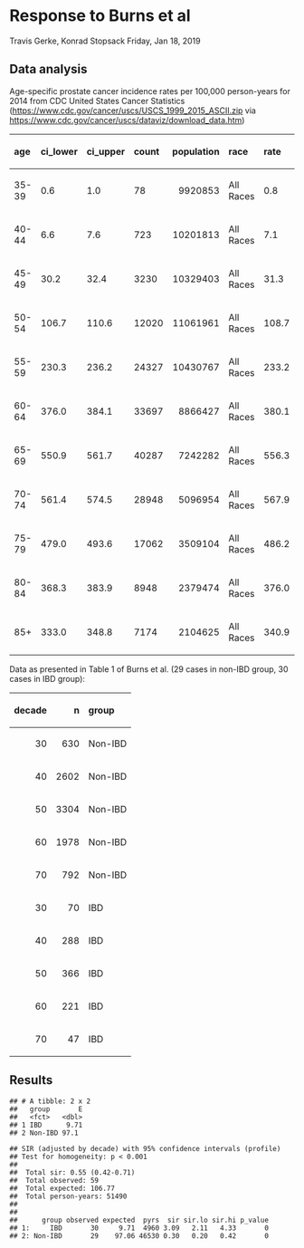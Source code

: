 Response to Burns et al
================
Travis Gerke, Konrad Stopsack
Friday, Jan 18, 2019

## Data analysis

Age-specific prostate cancer incidence rates per 100,000 person-years
for 2014 from CDC United States Cancer Statistics
(<https://www.cdc.gov/cancer/uscs/USCS_1999_2015_ASCII.zip> via
<https://www.cdc.gov/cancer/uscs/dataviz/download_data.htm>)

<table>

<thead>

<tr>

<th style="text-align:left;">

age

</th>

<th style="text-align:left;">

ci\_lower

</th>

<th style="text-align:left;">

ci\_upper

</th>

<th style="text-align:left;">

count

</th>

<th style="text-align:right;">

population

</th>

<th style="text-align:left;">

race

</th>

<th style="text-align:left;">

rate

</th>

<th style="text-align:left;">

site

</th>

</tr>

</thead>

<tbody>

<tr>

<td style="text-align:left;">

35-39

</td>

<td style="text-align:left;">

0.6

</td>

<td style="text-align:left;">

1.0

</td>

<td style="text-align:left;">

78

</td>

<td style="text-align:right;">

9920853

</td>

<td style="text-align:left;">

All Races

</td>

<td style="text-align:left;">

0.8

</td>

<td style="text-align:left;">

Prostate

</td>

</tr>

<tr>

<td style="text-align:left;">

40-44

</td>

<td style="text-align:left;">

6.6

</td>

<td style="text-align:left;">

7.6

</td>

<td style="text-align:left;">

723

</td>

<td style="text-align:right;">

10201813

</td>

<td style="text-align:left;">

All Races

</td>

<td style="text-align:left;">

7.1

</td>

<td style="text-align:left;">

Prostate

</td>

</tr>

<tr>

<td style="text-align:left;">

45-49

</td>

<td style="text-align:left;">

30.2

</td>

<td style="text-align:left;">

32.4

</td>

<td style="text-align:left;">

3230

</td>

<td style="text-align:right;">

10329403

</td>

<td style="text-align:left;">

All Races

</td>

<td style="text-align:left;">

31.3

</td>

<td style="text-align:left;">

Prostate

</td>

</tr>

<tr>

<td style="text-align:left;">

50-54

</td>

<td style="text-align:left;">

106.7

</td>

<td style="text-align:left;">

110.6

</td>

<td style="text-align:left;">

12020

</td>

<td style="text-align:right;">

11061961

</td>

<td style="text-align:left;">

All Races

</td>

<td style="text-align:left;">

108.7

</td>

<td style="text-align:left;">

Prostate

</td>

</tr>

<tr>

<td style="text-align:left;">

55-59

</td>

<td style="text-align:left;">

230.3

</td>

<td style="text-align:left;">

236.2

</td>

<td style="text-align:left;">

24327

</td>

<td style="text-align:right;">

10430767

</td>

<td style="text-align:left;">

All Races

</td>

<td style="text-align:left;">

233.2

</td>

<td style="text-align:left;">

Prostate

</td>

</tr>

<tr>

<td style="text-align:left;">

60-64

</td>

<td style="text-align:left;">

376.0

</td>

<td style="text-align:left;">

384.1

</td>

<td style="text-align:left;">

33697

</td>

<td style="text-align:right;">

8866427

</td>

<td style="text-align:left;">

All Races

</td>

<td style="text-align:left;">

380.1

</td>

<td style="text-align:left;">

Prostate

</td>

</tr>

<tr>

<td style="text-align:left;">

65-69

</td>

<td style="text-align:left;">

550.9

</td>

<td style="text-align:left;">

561.7

</td>

<td style="text-align:left;">

40287

</td>

<td style="text-align:right;">

7242282

</td>

<td style="text-align:left;">

All Races

</td>

<td style="text-align:left;">

556.3

</td>

<td style="text-align:left;">

Prostate

</td>

</tr>

<tr>

<td style="text-align:left;">

70-74

</td>

<td style="text-align:left;">

561.4

</td>

<td style="text-align:left;">

574.5

</td>

<td style="text-align:left;">

28948

</td>

<td style="text-align:right;">

5096954

</td>

<td style="text-align:left;">

All Races

</td>

<td style="text-align:left;">

567.9

</td>

<td style="text-align:left;">

Prostate

</td>

</tr>

<tr>

<td style="text-align:left;">

75-79

</td>

<td style="text-align:left;">

479.0

</td>

<td style="text-align:left;">

493.6

</td>

<td style="text-align:left;">

17062

</td>

<td style="text-align:right;">

3509104

</td>

<td style="text-align:left;">

All Races

</td>

<td style="text-align:left;">

486.2

</td>

<td style="text-align:left;">

Prostate

</td>

</tr>

<tr>

<td style="text-align:left;">

80-84

</td>

<td style="text-align:left;">

368.3

</td>

<td style="text-align:left;">

383.9

</td>

<td style="text-align:left;">

8948

</td>

<td style="text-align:right;">

2379474

</td>

<td style="text-align:left;">

All Races

</td>

<td style="text-align:left;">

376.0

</td>

<td style="text-align:left;">

Prostate

</td>

</tr>

<tr>

<td style="text-align:left;">

85+

</td>

<td style="text-align:left;">

333.0

</td>

<td style="text-align:left;">

348.8

</td>

<td style="text-align:left;">

7174

</td>

<td style="text-align:right;">

2104625

</td>

<td style="text-align:left;">

All Races

</td>

<td style="text-align:left;">

340.9

</td>

<td style="text-align:left;">

Prostate

</td>

</tr>

</tbody>

</table>

Data as presented in Table 1 of Burns et al. (29 cases in non-IBD group,
30 cases in IBD group):

<table>

<thead>

<tr>

<th style="text-align:right;">

decade

</th>

<th style="text-align:right;">

n

</th>

<th style="text-align:left;">

group

</th>

</tr>

</thead>

<tbody>

<tr>

<td style="text-align:right;">

30

</td>

<td style="text-align:right;">

630

</td>

<td style="text-align:left;">

Non-IBD

</td>

</tr>

<tr>

<td style="text-align:right;">

40

</td>

<td style="text-align:right;">

2602

</td>

<td style="text-align:left;">

Non-IBD

</td>

</tr>

<tr>

<td style="text-align:right;">

50

</td>

<td style="text-align:right;">

3304

</td>

<td style="text-align:left;">

Non-IBD

</td>

</tr>

<tr>

<td style="text-align:right;">

60

</td>

<td style="text-align:right;">

1978

</td>

<td style="text-align:left;">

Non-IBD

</td>

</tr>

<tr>

<td style="text-align:right;">

70

</td>

<td style="text-align:right;">

792

</td>

<td style="text-align:left;">

Non-IBD

</td>

</tr>

<tr>

<td style="text-align:right;">

30

</td>

<td style="text-align:right;">

70

</td>

<td style="text-align:left;">

IBD

</td>

</tr>

<tr>

<td style="text-align:right;">

40

</td>

<td style="text-align:right;">

288

</td>

<td style="text-align:left;">

IBD

</td>

</tr>

<tr>

<td style="text-align:right;">

50

</td>

<td style="text-align:right;">

366

</td>

<td style="text-align:left;">

IBD

</td>

</tr>

<tr>

<td style="text-align:right;">

60

</td>

<td style="text-align:right;">

221

</td>

<td style="text-align:left;">

IBD

</td>

</tr>

<tr>

<td style="text-align:right;">

70

</td>

<td style="text-align:right;">

47

</td>

<td style="text-align:left;">

IBD

</td>

</tr>

</tbody>

</table>

## Results

    ## # A tibble: 2 x 2
    ##   group       E
    ##   <fct>   <dbl>
    ## 1 IBD      9.71
    ## 2 Non-IBD 97.1

    ## SIR (adjusted by decade) with 95% confidence intervals (profile) 
    ## Test for homogeneity: p < 0.001 
    ## 
    ##  Total sir: 0.55 (0.42-0.71)
    ##  Total observed: 59
    ##  Total expected: 106.77
    ##  Total person-years: 51490 
    ## 
    ## 
    ##      group observed expected  pyrs  sir sir.lo sir.hi p_value
    ## 1:     IBD       30     9.71  4960 3.09   2.11   4.33       0
    ## 2: Non-IBD       29    97.06 46530 0.30   0.20   0.42       0

<!-- Start Document Here -->
